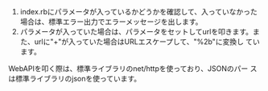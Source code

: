 1. index.rbにパラメータが入っているかどうかを確認して、入っていなかった場合は、標準エラー出力でエラーメッセージを出します。  
2. パラメータが入っていた場合は、パラメータをセットしてurlを叩きます。また、urlに"+"が入っていた場合はURLエスケープして、"%2b"に変換し
ています。  

WebAPIを叩く際は、標準ライブラリのnet/httpを使っており、JSONのパー
スは標準ライブラリのjsonを使っています。
